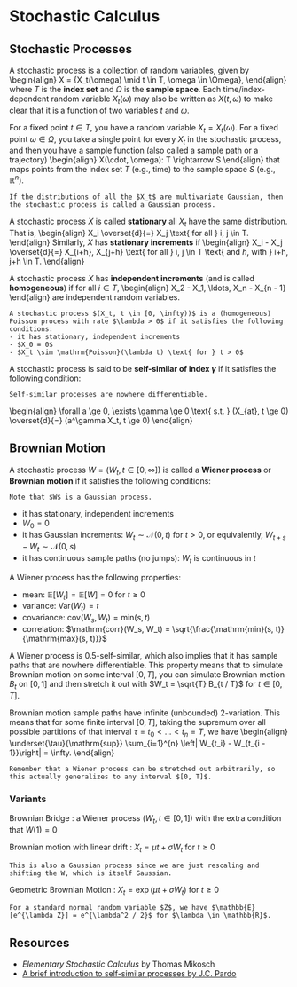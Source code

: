 # Stochastic Calculus

## Stochastic Processes

A stochastic process is a collection of random variables, given by
\begin{align}
X = \{X_t(\omega) \mid t \in T, \omega \in \Omega\},
\end{align}
where $T$ is the **index set** and $\Omega$ is the **sample space**. Each time/index-dependent random variable $X_t(\omega)$ may also be written as $X(t, \omega)$ to make clear that it is a function of two variables $t$ and $\omega$.

For a fixed point $t \in T$, you have a random variable $X_t = X_t(\omega)$. For a fixed point $\omega \in \Omega$, you take a single point for every $X_t$ in the stochastic process, and then you have a sample function (also called a sample path or a trajectory)
\begin{align}
X(\cdot, \omega): T \rightarrow S
\end{align}
that maps points from the index set $T$ (e.g., time) to the sample space $S$ (e.g., $\mathbb{R}^n$).

```{admonition} Gaussian processes
If the distributions of all the $X_t$ are multivariate Gaussian, then the stochastic process is called a Gaussian process.
```

<!-- prettier-ignore -->
A stochastic process $X$ is called **stationary** all $X_t$ have the same distribution. That is,
\begin{align}
X_i \overset{d}{=} X_j \text{ for all } i, j \in T.
\end{align}
Similarly, $X$ has **stationary increments** if
\begin{align}
X_i - X_j \overset{d}{=} X_{i+h}, X_{j+h} \text{ for all } i, j \in T \text{ and $h$, with } i+h, j+h \in T.
\end{align}

<!-- prettier-ignore -->
A stochastic process $X$ has **independent increments** (and is called **homogeneous**) if for all $i \in T$,
\begin{align}
X_2 - X_1, \ldots, X_n - X_{n - 1}
\end{align}
are independent random variables.

```{admonition} Poisson processes
A stochastic process $(X_t, t \in [0, \infty))$ is a (homogeneous) Poisson process with rate $\lambda > 0$ if it satisfies the following conditions:
- it has stationary, independent increments
- $X_0 = 0$
- $X_t \sim \mathrm{Poisson}(\lambda t) \text{ for } t > 0$
```

<!-- prettier-ignore -->
A stochastic process is said to be **self-similar of index $\gamma$** if it satisfies the following condition:

```{margin}
Self-similar processes are nowhere differentiable.
```

\begin{align}
\forall a \ge 0, \exists \gamma \ge 0 \text{ s.t. } (X\_{at}, t \ge 0) \overset{d}{=} (a^\gamma X_t, t \ge 0)
\end{align}

## Brownian Motion

<!-- prettier-ignore -->
A stochastic process $W = (W_t, t \in [0, \infty])$ is called a **Wiener process** or **Brownian motion** if it satisfies the following conditions:

```{margin}
Note that $W$ is a Gaussian process.
```

- it has stationary, independent increments
- $W_0 = 0$
- it has Gaussian increments: $W_t \sim \mathcal{N}(0, t) \text{ for } t > 0$, or equivalently, $W_{t+s} - W_{t} \sim \mathcal{N}(0, s)$
- it has continuous sample paths (no jumps): $W_t$ is continuous in $t$

A Wiener process has the following properties:

- mean: $\mathbb{E}[W_t] = \mathbb{E}[W] = 0 \text{ for } t \ge 0$
- variance: $\mathrm{Var}(W_t) = t$
- covariance: $\mathrm{cov}(W_s, W_t) = \mathrm{min}(s, t)$
- correlation: $\mathrm{corr}(W_s, W_t) = \sqrt{\frac{\mathrm{min}(s, t)}{\mathrm{max}(s, t)}}$

A Wiener process is 0.5-self-similar, which also implies that it has sample paths that are nowhere differentiable. This property means that to simulate Brownian motion on some interval $[0, T]$, you can simulate Brownian motion $B_t$ on $[0, 1]$ and then stretch it out with $W_t = \sqrt{T} B_{t / T}$ for $t \in [0, T]$.

<!-- prettier-ignore -->
Brownian motion sample paths have infinite (unbounded) 2-variation. This means that for some finite interval $[0, T]$, taking the supremum over all possible partitions of that interval $\tau = t_0 < \ldots < t_n = T$, we have
\begin{align}
  \underset{\tau}{\mathrm{sup}} \sum_{i=1}^{n} \left| W_{t_i} - W_{t_{i - 1}}\right| = \infty.
\end{align}

```{margin}
Remember that a Wiener process can be stretched out arbitrarily, so this actually generalizes to any interval $[0, T]$.
```

### Variants

Brownian Bridge
: a Wiener process $(W_t, t \in [0, 1])$ with the extra condition that $W(1) = 0$

Brownian motion with linear drift
: $X_t = \mu t + \sigma W_t$ for $t \ge 0$

```{margin}
This is also a Gaussian process since we are just rescaling and shifting the W, which is itself Gaussian.
```

Geometric Brownian Motion
: $X_t = \exp{(\mu t + \sigma W_t)}$ for $t \ge 0$

```{note}
For a standard normal random variable $Z$, we have $\mathbb{E}[e^{\lambda Z}] = e^{\lambda^2 / 2}$ for $\lambda \in \mathbb{R}$.
```

## Resources

- _Elementary Stochastic Calculus_ by Thomas Mikosch
- [A brief introduction to self-similar processes by J.C. Pardo](https://www.cimat.mx/~jcpardo/ssp1.pdf)
